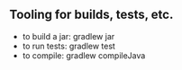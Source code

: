 ## Tooling for builds, tests, etc.

* to build a jar:  gradlew jar
* to run tests: gradlew test
* to compile: gradlew compileJava